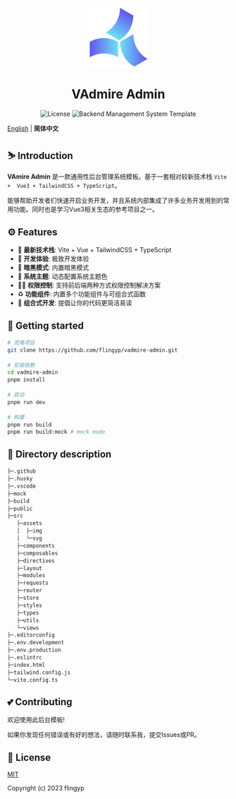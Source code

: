 <div align="center">
    <a href="https://github.com/flingyp/vadmire-admin">
        <img alt="VAdmin Logo" width="140" src="./public/logo.svg">
    </a>
</div>

<div align="center">
    <h1>VAdmire Admin</h1>
    <div align="center">
        <img src="https://img.shields.io/github/license/flingyp/vadmire-admin" alt="License" />
        <img src="https://img.shields.io/badge/VAdmire%20Admin-Template-green" alt="Backend Management System Template" />
    </div>
</div>

[English](https://github.com/flingyp/vadmire-admin/blob/main/README.md) | **简体中文**

## ⛷️ Introduction

**VAmire Admin** 是一款通用性后台管理系统模板。基于一套相对较新技术栈 `Vite +  Vue3 + TailwindCSS + TypeScript`。 

能够帮助开发者们快速开启业务开发，并且系统内部集成了许多业务开发用到的常用功能。同时也是学习Vue3相关生态的参考项目之一。

## ⚙️ Features

- 💪 **最新技术栈**: Vite + Vue + TailwindCSS + TypeScript
- 🚀 **开发体验**: 极致开发体验
- 🌛 **暗黑模式**: 内置暗黑模式
- 🌿 **系统主题**: 动态配置系统主题色
- 🏄‍♂️ **权限控制**: 支持前后端两种方式权限控制解决方案
- ♻️ **功能组件**: 内置多个功能组件与可组合式函数
- 🎇 **组合式开发**: 提倡让你的代码更简洁易读

## 👣 Getting started

```sh
# 克隆项目
git clone https://github.com/flingyp/vadmire-admin.git

# 安装依赖
cd vadmire-admin
pnpm install

# 启动
pnpm run dev

# 构建
pnpm run build 
pnpm run build:mock # mock mode
```

## 🙌 Directory description

```sh
├─.github
├─.husky
├─.vscode
├─mock
├─build
├─public
├─src
   ├─assets
   │  ├─img
   │  └─svg
   ├─components
   ├─composables
   ├─directives
   ├─layout
   ├─modules
   ├─requests
   ├─router  
   ├─store
   ├─styles
   ├─types
   ├─utils
   └─views
├─.editorconfig
├─.env.development
├─.env.production
├─.eslintrc
├─index.html
├─tailwind.config.js
└─vite.config.ts
```

## 💕 Contributing

欢迎使用此后台模板! 

如果你发现任何错误或有好的想法，请随时联系我，提交Issues或PR。

## 📑 License

[MIT](https://github.com/flingyp/vadmire-admin/blob/main/LICENSE)

Copyright (c) 2023 flingyp
